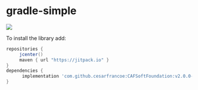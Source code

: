 # gradle-simple

[![](https://jitpack.io/v/cesarfrancoe/CAFSoftFoundation.svg)](https://jitpack.io/#cesarfrancoe/CAFSoftFoundation)


To install the library add: 
 
   ```gradle
   repositories { 
        jcenter()
        maven { url "https://jitpack.io" }
   }
   dependencies {
         implementation 'com.github.cesarfrancoe:CAFSoftFoundation:v2.0.0-Beta.1'
   }
   ```  

